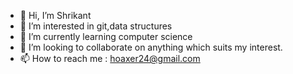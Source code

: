 - 👋 Hi, I’m Shrikant
- 👀 I’m interested in git,data structures  
- 🌱 I’m currently learning computer science
- 💞️ I’m looking to collaborate on anything which suits my interest.
- 📫 How to reach me : hoaxer24@gmail.com

<!---
Hoaxer24/Hoaxer24 is a ✨ special ✨ repository because its `README.md` (this file) appears on your GitHub profile.
You can click the Preview link to take a look at your changes.
--->

